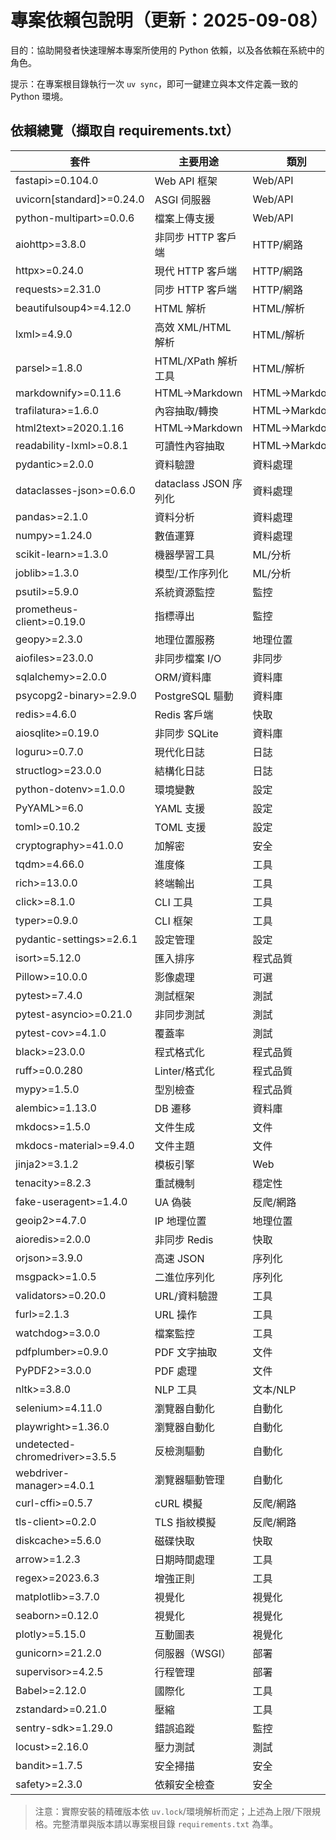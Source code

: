 # 專案依賴包說明（更新：2025-09-08）

目的：協助開發者快速理解本專案所使用的 Python 依賴，以及各依賴在系統中的角色。

提示：在專案根目錄執行一次 `uv sync`，即可一鍵建立與本文件定義一致的 Python 環境。

## 依賴總覽（擷取自 requirements.txt）

| 套件                           | 主要用途              | 類別          |
| ------------------------------ | --------------------- | ------------- |
| fastapi>=0.104.0               | Web API 框架          | Web/API       |
| uvicorn[standard]>=0.24.0      | ASGI 伺服器           | Web/API       |
| python-multipart>=0.0.6        | 檔案上傳支援          | Web/API       |
| aiohttp>=3.8.0                 | 非同步 HTTP 客戶端    | HTTP/網路     |
| httpx>=0.24.0                  | 現代 HTTP 客戶端      | HTTP/網路     |
| requests>=2.31.0               | 同步 HTTP 客戶端      | HTTP/網路     |
| beautifulsoup4>=4.12.0         | HTML 解析             | HTML/解析     |
| lxml>=4.9.0                    | 高效 XML/HTML 解析    | HTML/解析     |
| parsel>=1.8.0                  | HTML/XPath 解析工具   | HTML/解析     |
| markdownify>=0.11.6            | HTML→Markdown         | HTML→Markdown |
| trafilatura>=1.6.0             | 內容抽取/轉換         | HTML→Markdown |
| html2text>=2020.1.16           | HTML→Markdown         | HTML→Markdown |
| readability-lxml>=0.8.1        | 可讀性內容抽取        | HTML→Markdown |
| pydantic>=2.0.0                | 資料驗證              | 資料處理      |
| dataclasses-json>=0.6.0        | dataclass JSON 序列化 | 資料處理      |
| pandas>=2.1.0                  | 資料分析              | 資料處理      |
| numpy>=1.24.0                  | 數值運算              | 資料處理      |
| scikit-learn>=1.3.0            | 機器學習工具          | ML/分析       |
| joblib>=1.3.0                  | 模型/工作序列化       | ML/分析       |
| psutil>=5.9.0                  | 系統資源監控          | 監控          |
| prometheus-client>=0.19.0      | 指標導出              | 監控          |
| geopy>=2.3.0                   | 地理位置服務          | 地理位置      |
| aiofiles>=23.0.0               | 非同步檔案 I/O        | 非同步        |
| sqlalchemy>=2.0.0              | ORM/資料庫            | 資料庫        |
| psycopg2-binary>=2.9.0         | PostgreSQL 驅動       | 資料庫        |
| redis>=4.6.0                   | Redis 客戶端          | 快取          |
| aiosqlite>=0.19.0              | 非同步 SQLite         | 資料庫        |
| loguru>=0.7.0                  | 現代化日誌            | 日誌          |
| structlog>=23.0.0              | 結構化日誌            | 日誌          |
| python-dotenv>=1.0.0           | 環境變數              | 設定          |
| PyYAML>=6.0                    | YAML 支援             | 設定          |
| toml>=0.10.2                   | TOML 支援             | 設定          |
| cryptography>=41.0.0           | 加解密                | 安全          |
| tqdm>=4.66.0                   | 進度條                | 工具          |
| rich>=13.0.0                   | 終端輸出              | 工具          |
| click>=8.1.0                   | CLI 工具              | 工具          |
| typer>=0.9.0                   | CLI 框架              | 工具          |
| pydantic-settings>=2.6.1       | 設定管理              | 設定          |
| isort>=5.12.0                  | 匯入排序              | 程式品質      |
| Pillow>=10.0.0                 | 影像處理              | 可選          |
| pytest>=7.4.0                  | 測試框架              | 測試          |
| pytest-asyncio>=0.21.0         | 非同步測試            | 測試          |
| pytest-cov>=4.1.0              | 覆蓋率                | 測試          |
| black>=23.0.0                  | 程式格式化            | 程式品質      |
| ruff>=0.0.280                  | Linter/格式化         | 程式品質      |
| mypy>=1.5.0                    | 型別檢查              | 程式品質      |
| alembic>=1.13.0                | DB 遷移               | 資料庫        |
| mkdocs>=1.5.0                  | 文件生成              | 文件          |
| mkdocs-material>=9.4.0         | 文件主題              | 文件          |
| jinja2>=3.1.2                  | 模板引擎              | Web           |
| tenacity>=8.2.3                | 重試機制              | 穩定性        |
| fake-useragent>=1.4.0          | UA 偽裝               | 反爬/網路     |
| geoip2>=4.7.0                  | IP 地理位置           | 地理位置      |
| aioredis>=2.0.0                | 非同步 Redis          | 快取          |
| orjson>=3.9.0                  | 高速 JSON             | 序列化        |
| msgpack>=1.0.5                 | 二進位序列化          | 序列化        |
| validators>=0.20.0             | URL/資料驗證          | 工具          |
| furl>=2.1.3                    | URL 操作              | 工具          |
| watchdog>=3.0.0                | 檔案監控              | 工具          |
| pdfplumber>=0.9.0              | PDF 文字抽取          | 文件          |
| PyPDF2>=3.0.0                  | PDF 處理              | 文件          |
| nltk>=3.8.0                    | NLP 工具              | 文本/NLP      |
| selenium>=4.11.0               | 瀏覽器自動化          | 自動化        |
| playwright>=1.36.0             | 瀏覽器自動化          | 自動化        |
| undetected-chromedriver>=3.5.5 | 反檢測驅動            | 自動化        |
| webdriver-manager>=4.0.1       | 瀏覽器驅動管理        | 自動化        |
| curl-cffi>=0.5.7               | cURL 模擬             | 反爬/網路     |
| tls-client>=0.2.0              | TLS 指紋模擬          | 反爬/網路     |
| diskcache>=5.6.0               | 磁碟快取              | 快取          |
| arrow>=1.2.3                   | 日期時間處理          | 工具          |
| regex>=2023.6.3                | 增強正則              | 工具          |
| matplotlib>=3.7.0              | 視覺化                | 視覺化        |
| seaborn>=0.12.0                | 視覺化                | 視覺化        |
| plotly>=5.15.0                 | 互動圖表              | 視覺化        |
| gunicorn>=21.2.0               | 伺服器（WSGI）        | 部署          |
| supervisor>=4.2.5              | 行程管理              | 部署          |
| Babel>=2.12.0                  | 國際化                | 工具          |
| zstandard>=0.21.0              | 壓縮                  | 工具          |
| sentry-sdk>=1.29.0             | 錯誤追蹤              | 監控          |
| locust>=2.16.0                 | 壓力測試              | 測試          |
| bandit>=1.7.5                  | 安全掃描              | 安全          |
| safety>=2.3.0                  | 依賴安全檢查          | 安全          |

> 注意：實際安裝的精確版本依 `uv.lock`/環境解析而定；上述為上限/下限規格。完整清單與版本請以專案根目錄 `requirements.txt` 為準。
